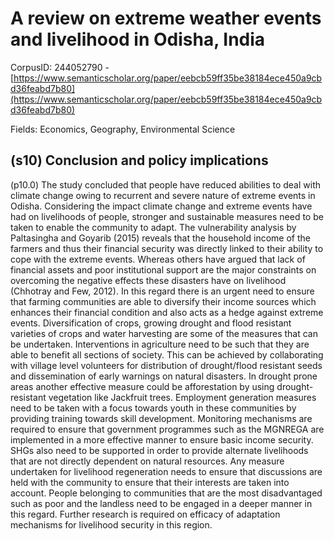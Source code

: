 # A review on extreme weather events and livelihood in Odisha, India

CorpusID: 244052790 - [https://www.semanticscholar.org/paper/eebcb59ff35be38184ece450a9cbd36feabd7b80](https://www.semanticscholar.org/paper/eebcb59ff35be38184ece450a9cbd36feabd7b80)

Fields: Economics, Geography, Environmental Science

## (s10) Conclusion and policy implications
(p10.0) The study concluded that people have reduced abilities to deal with climate change owing to recurrent and severe nature of extreme events in Odisha. Considering the impact climate change and extreme events have had on livelihoods of people, stronger and sustainable measures need to be taken to enable the community to adapt. The vulnerability analysis by Paltasingha and Goyarib (2015) reveals that the household income of the farmers and thus their financial security was directly linked to their ability to cope with the extreme events. Whereas others have argued that lack of financial assets and poor institutional support are the major constraints on overcoming the negative effects these disasters have on livelihood (Chhotray and Few, 2012). In this regard there is an urgent need to ensure that farming communities are able to diversify their income sources which enhances their financial condition and also acts as a hedge against extreme events. Diversification of crops, growing drought and flood resistant varieties of crops and water harvesting are some of the measures that can be undertaken. Interventions in agriculture need to be such that they are able to benefit all sections of society. This can be achieved by collaborating with village level volunteers for distribution of drought/flood resistant seeds and dissemination of early warnings on natural disasters. In drought prone areas another effective measure could be afforestation by using drought-resistant vegetation like Jackfruit trees. Employment generation measures need to be taken with a focus towards youth in these communities by providing training towards skill development. Monitoring mechanisms are required to ensure that government programmes such as the MGNREGA are implemented in a more effective manner to ensure basic income security. SHGs also need to be supported in order to provide alternate livelihoods that are not directly dependent on natural resources. Any measure undertaken for livelihood regeneration needs to ensure that discussions are held with the community to ensure that their interests are taken into account. People belonging to communities that are the most disadvantaged such as poor and the landless need to be engaged in a deeper manner in this regard. Further research is required on efficacy of adaptation mechanisms for livelihood security in this region.
